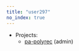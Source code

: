 ```yaml
---
title: "user297"
no_index: true
---
```


* Projects:
  * [pa-polyrec](/projects/pa-polyrec/) (admin)
